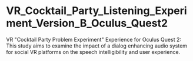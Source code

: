 # VR_Cocktail_Party_Listening_Experiment_Version_B_Oculus_Quest2
 VR "Cocktail Party Problem Experiment" Experience for Oculus Quest 2: This study aims to examine the impact of a dialog enhancing audio system for social VR platforms on the speech intelligibility and user experience.

